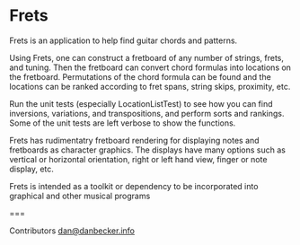Frets
==========

Frets is an application to help find guitar chords and patterns.

Using Frets, one can construct a fretboard of any number of strings, frets, and tuning.
Then the fretboard can convert chord formulas into locations on the fretboard.
Permutations of the chord formula can be found and the locations can be ranked
according to fret spans, string skips, proximity, etc.

Run the unit tests (especially LocationListTest) to see how you can find
inversions, variations, and transpositions, and perform sorts and rankings. Some
of the unit tests are left verbose to show the functions.

Frets has rudimentatry fretboard rendering for displaying notes and fretboards
as character graphics. The displays have many options such as vertical or
horizontal orientation, right or left hand view, finger or note display, etc.

Frets is intended as a toolkit or dependency to be incorporated into graphical
and other musical programs

===

Contributors
dan@danbecker.info   